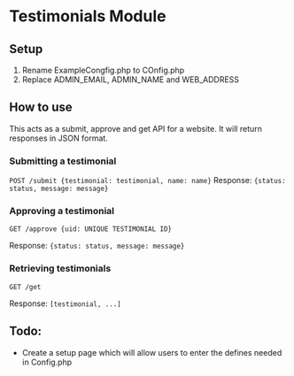 # Testimonials Module

## Setup

1. Rename ExampleCongfig.php to COnfig.php
2. Replace ADMIN_EMAIL, ADMIN_NAME and WEB_ADDRESS

## How to use
This acts as a submit, approve and get API for a website.
It will return responses in JSON format.

### Submitting a testimonial
```POST /submit {testimonial: testimonial, name: name}```
Response: 
```{status: status, message: message}```

### Approving a testimonial
```GET /approve {uid: UNIQUE TESTIMONIAL ID}```

Response: 
```{status: status, message: message}```

### Retrieving testimonials
```GET /get```

Response: 
```[testimonial, ...]```

## Todo:

- Create a setup page which will allow users to enter the defines needed in Config.php